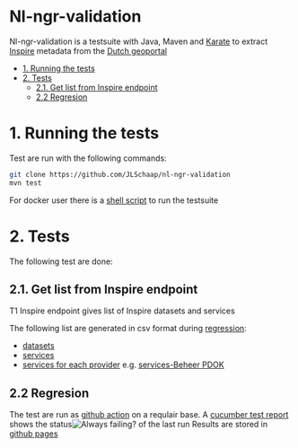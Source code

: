 <!-- omit in toc -->
# Nl-ngr-validation
Nl-ngr-validation is a testsuite with Java, Maven and [Karate](https://github.com/intuit/karate) to extract [Inspire](https://inspire-geoportal.ec.europa.eu/index.html) metadata from the [Dutch geoportal](https://www.nationaalgeoregister.nl/) 

- [1. Running the tests](#1-running-the-tests)
- [2. Tests](#2-tests)
  - [2.1. Get list from Inspire endpoint](#21-get-list-from-inspire-endpoint)
  - [2.2 Regresion](#22-regresion)


# 1. Running the tests
Test are run with the following commands:

``` bash
git clone https://github.com/JLSchaap/nl-ngr-validation
mvn test
```

For docker user there is a [shell script](mavenCleanTest.sh) to run the testsuite



# 2. Tests
The following test are done: 
## 2.1. Get list from Inspire endpoint 


T1 Inspire endpoint gives list of Inspire datasets and services


The following list are generated in csv format during [regression](##-2.4-Regresion): 
- [datasets](https://github.com/JLSchaap/nl-ngr-validation/blob/gh-pages/T02_Datasets/datasets.csv)
- [services](https://github.com/JLSchaap/nl-ngr-validation/blob/gh-pages/T02_Services/services.csv)
- [services for each provider](https://github.com/JLSchaap/nl-ngr-validation/tree/gh-pages/T02_Services) e.g. [services-Beheer PDOK](https://github.com/JLSchaap/nl-ngr-validation/blob/gh-pages/T02_Services/services-Beheer%20PDOK.csv) 


## 2.2 Regresion 
The test are run as [github action]([https://github.com/JLSchaap/nl-ngr-validation/actions
) on a requlair base. 
A [cucumber test report](
https://jlschaap.github.io/nl-ngr-validation/cucumber-html-reports/overview-features.html) shows the status![Always failing?](https://github.com/JLSchaap/nl-ngr-validation/workflows/NGR%20validatie/badge.svg) of the last run
Results are stored in [github pages](https://github.com/JLSchaap/nl-ngr-validation/tree/gh-pages)